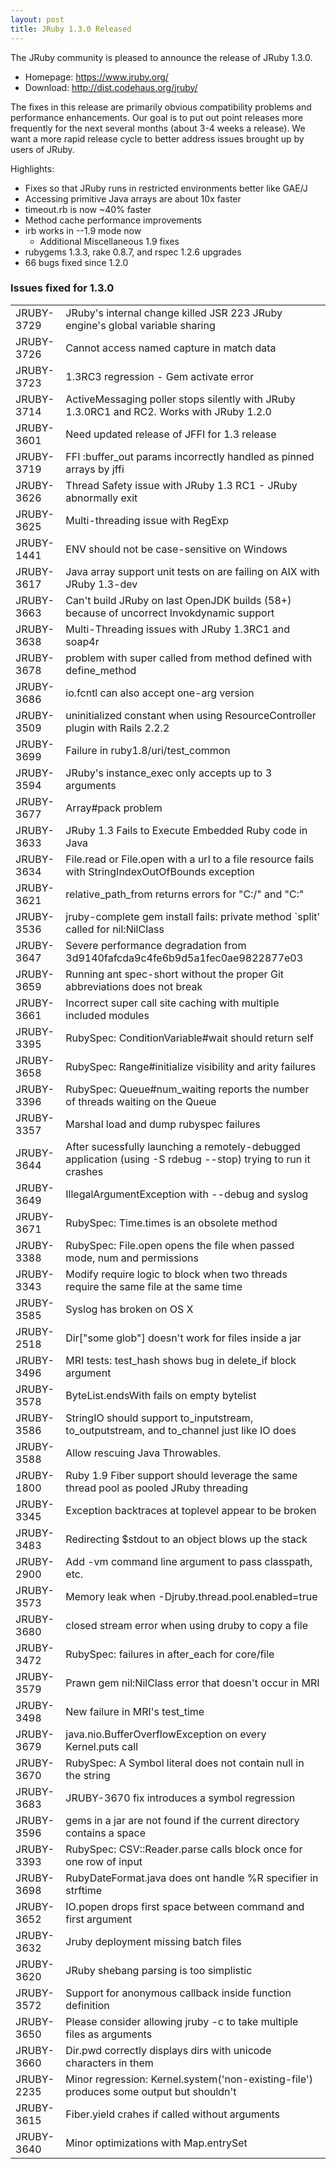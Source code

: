 ```yaml
---
layout: post
title: JRuby 1.3.0 Released
---
```

The JRuby community is pleased to announce the release of JRuby 1.3.0.

- Homepage: https://www.jruby.org/
- Download: http://dist.codehaus.org/jruby/

The fixes in this release are primarily obvious compatibility problems
and performance enhancements. Our goal is to put out point releases
more frequently for the next several months (about 3-4 weeks a
release). We want a more rapid release cycle to better address issues
brought up by users of JRuby.

Highlights:
- Fixes so that JRuby runs in restricted environments better like GAE/J
- Accessing primitive Java arrays are about 10x faster
- timeout.rb is now ~40% faster
- Method cache performance improvements
- irb works in --1.9 mode now
  - Additional Miscellaneous 1.9 fixes
- rubygems 1.3.3, rake 0.8.7, and rspec 1.2.6 upgrades
- 66 bugs fixed since 1.2.0

### Issues fixed for 1.3.0

<table summary="" border="0">
<tr><td>JRUBY-3729</td>  <td>JRuby's internal change killed JSR 223 JRuby engine's global variable sharing</td></tr>
<tr><td>JRUBY-3726</td>  <td>Cannot access named capture in match data</td></tr>
<tr><td>JRUBY-3723</td>  <td>1.3RC3 regression - Gem activate error</td></tr>
<tr><td>JRUBY-3714</td>  <td>ActiveMessaging poller stops silently with JRuby 1.3.0RC1 and RC2. Works with JRuby 1.2.0</td></tr>
<tr><td>JRUBY-3601</td>  <td>Need updated release of JFFI for 1.3 release</td></tr>
<tr><td>JRUBY-3719</td>  <td>FFI :buffer_out params incorrectly handled as pinned arrays by jffi</td></tr>
<tr><td>JRUBY-3626</td>  <td>Thread Safety issue with JRuby 1.3 RC1 - JRuby abnormally exit</td></tr>
<tr><td>JRUBY-3625</td>  <td>Multi-threading issue with RegExp</td></tr>
<tr><td>JRUBY-1441</td>  <td>ENV should not be case-sensitive on Windows</td></tr>
<tr><td>JRUBY-3617</td>  <td>Java array support unit tests on are failing on AIX with JRuby 1.3-dev</td></tr>
<tr><td>JRUBY-3663</td>  <td>Can't build JRuby on last OpenJDK builds (58+) because of uncorrect Invokdynamic support</td></tr>
<tr><td>JRUBY-3638</td>  <td>Multi-Threading issues with JRuby 1.3RC1 and soap4r</td></tr>
<tr><td>JRUBY-3678</td>  <td>problem with super called from method defined with define_method</td></tr>
<tr><td>JRUBY-3686</td>  <td>io.fcntl can also accept one-arg version</td></tr>
<tr><td>JRUBY-3509</td>  <td>uninitialized constant when using ResourceController plugin with Rails 2.2.2</td></tr>
<tr><td>JRUBY-3699</td>  <td>Failure in ruby1.8/uri/test_common</td></tr>
<tr><td>JRUBY-3594</td>  <td>JRuby's instance_exec only accepts up to 3 arguments</td></tr>
<tr><td>JRUBY-3677</td>  <td>Array#pack problem</td></tr>
<tr><td>JRUBY-3633</td>  <td>JRuby 1.3 Fails to Execute Embedded Ruby code in Java</td></tr>
<tr><td>JRUBY-3634</td>  <td>File.read or File.open with a url to a file resource fails with StringIndexOutOfBounds exception</td></tr>
<tr><td>JRUBY-3621</td>  <td>relative_path_from returns errors for "C:/" and "C:"</td></tr>
<tr><td>JRUBY-3536</td>  <td>jruby-complete gem install fails: private method `split' called for nil:NilClass</td></tr>
<tr><td>JRUBY-3647</td>  <td>Severe performance degradation from 3d9140fafcda9c4fe6b9d5a1fec0ae9822877e03</td></tr>
<tr><td>JRUBY-3659</td>  <td>Running ant spec-short without the proper Git abbreviations does not break</td></tr>
<tr><td>JRUBY-3661</td>  <td>Incorrect super call site caching with multiple included modules</td></tr>
<tr><td>JRUBY-3395</td>  <td>RubySpec: ConditionVariable#wait should return self</td></tr>
<tr><td>JRUBY-3658</td>  <td>RubySpec: Range#initialize visibility and arity failures</td></tr>
<tr><td>JRUBY-3396</td>  <td>RubySpec: Queue#num_waiting reports the number of threads waiting on the Queue</td></tr>
<tr><td>JRUBY-3357</td>  <td>Marshal load and dump rubyspec failures</td></tr>
<tr><td>JRUBY-3644</td>  <td>After sucessfully launching a remotely-debugged application (using -S rdebug --stop) trying to run it crashes</td></tr>
<tr><td>JRUBY-3649</td>  <td>IllegalArgumentException with --debug and syslog</td></tr>
<tr><td>JRUBY-3671</td>  <td>RubySpec: Time.times is an obsolete method</td></tr>
<tr><td>JRUBY-3388</td>  <td>RubySpec: File.open opens the file when passed mode, num and permissions</td></tr>
<tr><td>JRUBY-3343</td>  <td>Modify require logic to block when two threads require the same file at the same time</td></tr>
<tr><td>JRUBY-3585</td>  <td>Syslog has broken on OS X</td></tr>
<tr><td>JRUBY-2518</td>  <td>Dir["some glob"] doesn't work for files inside a jar</td></tr>
<tr><td>JRUBY-3496</td>  <td>MRI tests: test_hash shows bug in delete_if block argument</td></tr>
<tr><td>JRUBY-3578</td>  <td>ByteList.endsWith fails on empty bytelist</td></tr>
<tr><td>JRUBY-3586</td>  <td>StringIO should support to_inputstream, to_outputstream, and to_channel just like IO does</td></tr>
<tr><td>JRUBY-3588</td>  <td>Allow rescuing Java Throwables.</td></tr>
<tr><td>JRUBY-1800</td>  <td>Ruby 1.9 Fiber support should leverage the same thread pool as pooled JRuby threading</td></tr>
<tr><td>JRUBY-3345</td>  <td>Exception backtraces at toplevel appear to be broken</td></tr>
<tr><td>JRUBY-3483</td>  <td>Redirecting $stdout to an object blows up the stack</td></tr>
<tr><td>JRUBY-2900</td>  <td>Add -vm command line argument to pass classpath, etc.</td></tr>
<tr><td>JRUBY-3573</td>  <td>Memory leak when -Djruby.thread.pool.enabled=true</td></tr>
<tr><td>JRUBY-3680</td>  <td>closed stream error when using druby to copy a file</td></tr>
<tr><td>JRUBY-3472</td>  <td>RubySpec: failures in after_each for core/file</td></tr>
<tr><td>JRUBY-3579</td>  <td>Prawn gem nil:NilClass error that doesn't occur in MRI</td></tr>
<tr><td>JRUBY-3498</td>  <td>New failure in MRI's test_time</td></tr>
<tr><td>JRUBY-3679</td>  <td>java.nio.BufferOverflowException on every Kernel.puts call</td></tr>
<tr><td>JRUBY-3670</td>  <td>RubySpec: A Symbol literal does not contain null in the string</td></tr>
<tr><td>JRUBY-3683</td>  <td>JRUBY-3670 fix introduces a symbol regression</td></tr>
<tr><td>JRUBY-3596</td>  <td>gems in a jar are not found if the current directory contains a space</td></tr>
<tr><td>JRUBY-3393</td>  <td>RubySpec: CSV::Reader.parse calls block once for one row of input</td></tr>
<tr><td>JRUBY-3698</td>  <td>RubyDateFormat.java does ont handle %R specifier in strftime</td></tr>
<tr><td>JRUBY-3652</td>  <td>IO.popen drops first space between command and first argument</td></tr>
<tr><td>JRUBY-3632</td>  <td>Jruby deployment missing batch files</td></tr>
<tr><td>JRUBY-3620</td>  <td>JRuby shebang parsing is too simplistic</td></tr>
<tr><td>JRUBY-3572</td>  <td>Support for anonymous callback inside function definition</td></tr>
<tr><td>JRUBY-3650</td>  <td>Please consider allowing jruby -c to take multiple files as arguments</td></tr>
<tr><td>JRUBY-3660</td>  <td>Dir.pwd correctly displays dirs with unicode characters in them</td></tr>
<tr><td>JRUBY-2235</td>  <td>Minor regression: Kernel.system('non-existing-file') produces some output but shouldn't</td></tr>
<tr><td>JRUBY-3615</td>  <td>Fiber.yield crahes if called without arguments</td></tr>
<tr><td>JRUBY-3640</td>  <td>Minor optimizations with Map.entrySet</td></tr>
</table>
